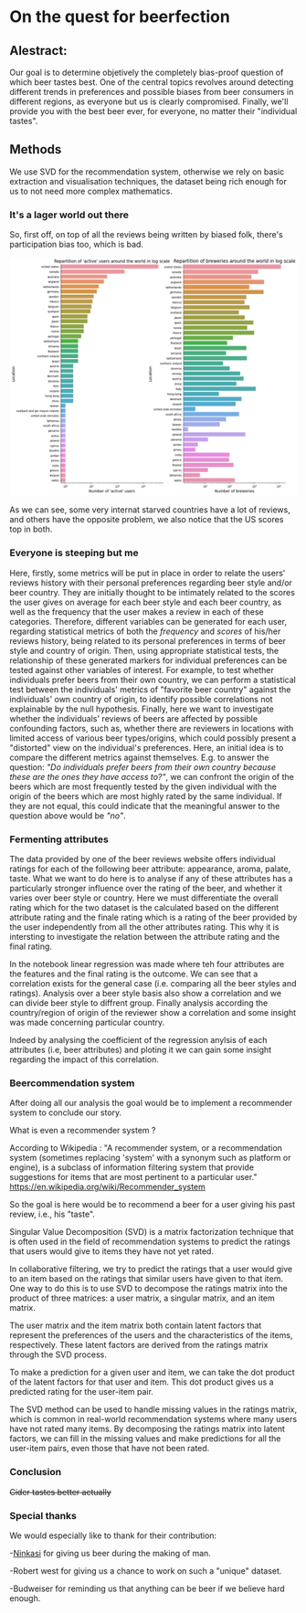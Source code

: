 # On the quest for beerfection

## Alestract:
Our goal is to determine objetively the completely bias-proof question of which beer tastes best. One of the central topics revolves around detecting different trends in preferences and possible biases from beer consumers in different regions, as everyone but us is clearly compromised. Finally, we'll provide you with the best beer ever, for everyone, no matter their "individual tastes".

## Methods

We use SVD for the recommendation system, otherwise we rely on basic extraction and visualisation techniques, the dataset being rich enough for us to not need more complex mathematics.

### It's a lager world out there

So, first off, on top of all the reviews being written by biased folk, there's participation bias too, which is bad.

![Internet and beer access rarely match](/adapassets/brewerybycountries.png)

As we can see, some very internat starved countries have a lot of reviews, and others have the opposite problem, we also notice that the US scores top in both.

### Everyone is steeping but me
Here, firstly, some metrics will be put in place in order to relate the users' reviews history with their personal preferences regarding beer style and/or beer country. They are initially thought to be intimately related to the scores the user gives on average for each beer style and each beer country, as well as the frequency that the user makes a review in each of these categories. Therefore, different variables can be generated for each user, regarding statistical metrics of both the *frequency* and *scores* of his/her reviews history, being related to its personal preferences in terms of beer style and country of origin.
Then, using appropriate statistical tests, the relationship of these generated markers for individual preferences can be tested against other variables of interest. For example, to test whether individuals prefer beers from their own country, we can perform a statistical test between the individuals' metrics of "favorite beer country" against the individuals' own country of origin, to identify possible correlations not explainable by the null hypothesis.
Finally, here we want to investigate whether the individuals' reviews of beers are affected by possible confounding factors, such as, whether there are reviewers in locations with limited access of various beer types/origins, which could possibly present a "distorted" view on the individual's preferences. Here, an initial idea is to compare the different metrics against themselves. E.g. to answer the question: *"Do individuals prefer beers from their own country because these are the ones they have access to?"*, we can confront the origin of the beers which are most frequently tested by the given individual with the origin of the beers which are most highly rated by the same individual. If they are not equal, this could indicate that the meaningful answer to the question above would be *"no"*.

### Fermenting attributes

The data provided by one of the beer reviews website offers individual ratings for each of the following beer attribute: appearance, aroma, palate, taste. What we want to do here is to analyse if any of these attributes has a particularly stronger influence over the rating of the beer, and whether it varies over beer style or country. Here we must differentiate the overall rating which for the two dataset is the calculated based on the different attribute rating and the finale rating which is a rating of the beer provided by the user independently from all the other attributes rating. This why it is intersting to investigate the relation between the attribute rating and the final rating.

In the notebook linear regression was made where teh four attributes are the features and the final rating is the outcome. We can see that a correlation exists for the general case (i.e. comparing all the beer styles and ratings). Analysis over a beer style basis also show a correlation and we can divide beer style to diffrent group. Finally analysis according the country/region of origin of the reviewer show a correlation and some insight was made concerning particular country.

Indeed by analysing the coefficient of the regression anylsis of each attributes (i.e, beer attributes) and ploting it we can gain some insight regarding the impact of this correlation.

### Beercommendation system

After doing all our analysis the goal would be to implement a recommender system to conclude our story.

What is even a recommender system ?

According to Wikipedia : "A recommender system, or a recommendation system (sometimes replacing 'system' with a synonym such as platform or engine), is a subclass of information filtering system that provide suggestions for items that are most pertinent to a particular user." https://en.wikipedia.org/wiki/Recommender_system

So the goal is here would be to recommend a beer for a user giving his past review, i.e., his "taste".

Singular Value Decomposition (SVD) is a matrix factorization technique that is often used in the field of recommendation systems to predict the ratings that users would give to items they have not yet rated.

In collaborative filtering, we try to predict the ratings that a user would give to an item based on the ratings that similar users have given to that item. One way to do this is to use SVD to decompose the ratings matrix into the product of three matrices: a user matrix, a singular matrix, and an item matrix.

The user matrix and the item matrix both contain latent factors that represent the preferences of the users and the characteristics of the items, respectively. These latent factors are derived from the ratings matrix through the SVD process.

To make a prediction for a given user and item, we can take the dot product of the latent factors for that user and item. This dot product gives us a predicted rating for the user-item pair.

The SVD method can be used to handle missing values in the ratings matrix, which is common in real-world recommendation systems where many users have not rated many items. By decomposing the ratings matrix into latent factors, we can fill in the missing values and make predictions for all the user-item pairs, even those that have not been rated.

### Conclusion

~~Cider tastes better actually~~

### Special thanks

We would especially like to thank for their contribution:

-[Ninkasi](https://en.wikipedia.org/wiki/Ninkasi) for giving us beer during the making of man.

-Robert west for giving us a chance to work on such a "unique" dataset.

-Budweiser for reminding us that anything can be beer if we believe hard enough. 
